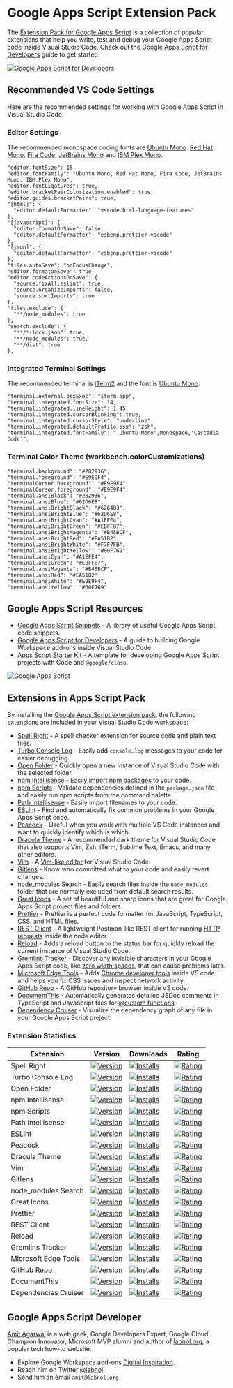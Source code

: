 # Google Apps Script Extension Pack

The [Extension Pack for Google Apps Script](https://marketplace.visualstudio.com/items?itemName=labnol.google-apps-script) is a collection of popular extensions that help you write, test and debug your Google Apps Script code inside Visual Studio Code. Check out the [Google Apps Script for Developers](https://www.labnol.org/internet/google-apps-script-developers/32305/) guide to get started.

[![Google Apps Script for Developers](https://i.imgur.com/6xdU6EO.png)](https://www.youtube.com/watch?v=KxdCIbeO4Uk)

## Recommended VS Code Settings

Here are the recommended settings for working with Google Apps Script in Visual Studio Code.

### Editor Settings

The recommended monospace coding fonts are [Ubuntu Mono](https://fonts.google.com/specimen/Ubuntu+Mono). [Red Hat Mono](https://fonts.google.com/specimen/Red+Hat+Mono), [Fira Code](https://fonts.google.com/specimen/Fira+Code), [JetBrains Mono](https://fonts.google.com/specimen/JetBrains+Mono) and [IBM Plex Mono](https://fonts.google.com/specimen/IBM+Plex+Mono).

```
"editor.fontSize": 15,
"editor.fontFamily": "Ubuntu Mono, Red Hat Mono, Fira Code, JetBrains Mono, IBM Plex Mono",
"editor.fontLigatures": true,
"editor.bracketPairColorization.enabled": true,
"editor.guides.bracketPairs": true,
"[html]": {
  "editor.defaultFormatter": "vscode.html-language-features"
},
"[javascript]": {
  "editor.formatOnSave": false,
  "editor.defaultFormatter": "esbenp.prettier-vscode"
},
"[json]": {
  "editor.defaultFormatter": "esbenp.prettier-vscode"
},
"files.autoSave": "onFocusChange",
"editor.formatOnSave": true,
"editor.codeActionsOnSave": {
  "source.fixAll.eslint": true,
  "source.organizeImports": false,
  "source.sortImports": true
},
"files.exclude": {
  "**/node_modules": true
},
"search.exclude": {
  "**/*-lock.json": true,
  "**/node_modules": true,
  "**/dist": true
},
```

### Integrated Terminal Settings

The recommended terminal is [iTerm2](https://iterm2.com/) and the font is [Ubuntu Mono](https://fonts.google.com/specimen/Ubuntu+Mono).

```
"terminal.external.osxExec": "iterm.app",
"terminal.integrated.fontSize": 14,
"terminal.integrated.lineHeight": 1.45,
"terminal.integrated.cursorBlinking": true,
"terminal.integrated.cursorStyle": "underline",
"terminal.integrated.defaultProfile.osx": "zsh",
"terminal.integrated.fontFamily": "'Ubuntu Mono',Monospace,'Cascadia Code'",
```

### Terminal Color Theme (workbench.colorCustomizations)

```
"terminal.background": "#282936",
"terminal.foreground": "#E9E9F4",
"terminalCursor.background": "#E9E9F4",
"terminalCursor.foreground": "#E9E9F4",
"terminal.ansiBlack": "#282936",
"terminal.ansiBlue": "#62D6E8",
"terminal.ansiBrightBlack": "#626483",
"terminal.ansiBrightBlue": "#62D6E8",
"terminal.ansiBrightCyan": "#A1EFE4",
"terminal.ansiBrightGreen": "#EBFF87",
"terminal.ansiBrightMagenta": "#B45BCF",
"terminal.ansiBrightRed": "#EA51B2",
"terminal.ansiBrightWhite": "#F7F7FB",
"terminal.ansiBrightYellow": "#00F769",
"terminal.ansiCyan": "#A1EFE4",
"terminal.ansiGreen": "#EBFF87",
"terminal.ansiMagenta": "#B45BCF",
"terminal.ansiRed": "#EA51B2",
"terminal.ansiWhite": "#E9E9F4",
"terminal.ansiYellow": "#00F769"
```

## Google Apps Script Resources

- [Google Apps Script Snippets](https://www.labnol.org/topic/google-apps-script) - A library of useful Google Apps Script code snippets.
- [Google Apps Script for Developers](https://www.youtube.com/watch?v=KxdCIbeO4Uk) - A guide to building Google Workspace add-ons inside Visual Studio Code.
- [Apps Script Starter Kit](https://github.com/labnol/apps-script-starter) - A template for developing Google Apps Script projects with Code and `@google/clasp`.

![Google Apps Script](https://i.imgur.com/pI8UfMB.png)

## Extensions in Apps Script Pack

By installing the [Google Apps Script extension pack](https://marketplace.visualstudio.com/items?itemName=labnol.google-apps-script), the following extensions are included in your Visual Studio Code workspace:

- [Spell Right](https://marketplace.visualstudio.com/items?itemName=ban.spellright) - A spell checker extension for source code and plain text files.
- [Turbo Console Log](https://marketplace.visualstudio.com/items?itemName=ChakrounAnas.turbo-console-log) - Easily add `console.log` messages to your code for easier debugging.
- [Open Folder](https://marketplace.visualstudio.com/items?itemName=chrisdias.vscode-opennewinstance) - Quickly open a new instance of Visual Studio Code with the selected folder.
- [npm Intellisense](https://marketplace.visualstudio.com/items?itemName=christian-kohler.npm-intellisense) - Easily import [npm packages](https://www.labnol.org/npm-command-tricks-210824) to your code.
- [npm Scripts](https://marketplace.visualstudio.com/items?itemName=eg2.vscode-npm-script) - Validate dependencies defined in the `package.json` file and easily run npm scripts from the command palette.
- [Path Intellisense](https://marketplace.visualstudio.com/items?itemName=christian-kohler.path-intellisense) - Easily import filenames to your code.
- [ESLint](https://marketplace.visualstudio.com/items?itemName=dbaeumer.vscode-eslint) - Find and automatically fix common problems in your Google Apps Script code.
- [Peacock](https://marketplace.visualstudio.com/items?itemName=johnpapa.vscode-peacock) - Useful when you work with multiple VS Code instances and want to quickly identify which is which.
- [Dracula Theme](https://marketplace.visualstudio.com/items?itemName=dracula-theme.theme-dracula) - A recommended dark theme for Visual Studio Code that also supports Vim, Zsh, iTerm, Sublime Text, Emacs, and many other editors.
- [Vim](https://marketplace.visualstudio.com/items?itemName=vscodevim.vim) - A [Vim-like editor](https://www.labnol.org/internet/learning-vim-for-beginners/28820/) for Visual Studio Code.
- [Gitlens](https://marketplace.visualstudio.com/items?itemName=eamodio.gitlens) - Know who committed what to your code and easily revert changes.
- [node_modules Search](https://marketplace.visualstudio.com/items?itemName=jasonnutter.search-node-modules) - Easily search files inside the `node_modules` folder that are normally excluded from default search results.
- [Great Icons](https://marketplace.visualstudio.com/items?itemName=emmanuelbeziat.vscode-great-icons) - A set of beautiful and sharp icons that are great for Google Apps Script project files and folders.
- [Prettier](https://marketplace.visualstudio.com/items?itemName=esbenp.prettier-vscode) - Prettier is a perfect code formatter for JavaScript, TypeScript, CSS, and HTML files.
- [REST Client](https://marketplace.visualstudio.com/items?itemName=humao.rest-client) - A lightweight Postman-like REST client for running [HTTP requests](https://www.labnol.org/apps/urlfetch.html) inside the code editor.
- [Reload](https://marketplace.visualstudio.com/items?itemName=natqe.reload) - Adds a reload button to the status bar for quickly reload the current instance of Visual Studio Code.
- [Gremlins Tracker](https://marketplace.visualstudio.com/items?itemName=nhoizey.gremlins) - Discover any invisible characters in your Google Apps Script code, like [zero width spaces](https://www.labnol.org/internet/twitter-auto-converts-links/20771/), that can cause problems later.
- [Microsoft Edge Tools](https://marketplace.visualstudio.com/items?itemName=ms-edgedevtools.vscode-edge-devtools) - Adds [Chrome developer tools](https://www.labnol.org/software/chrome-dev-tools-tutorial/28131/) inside VS code and helps you fix CSS issues and inspect network activity.
- [GitHub Repo](https://marketplace.visualstudio.com/items?itemName=github.remotehub) - A GitHub repository browser inside VS code.
- [DocumentThis](https://marketplace.visualstudio.com/items?itemName=oouo-diogo-perdigao.docthis) - Automatically generates detailed JSDoc comments in TypeScript and JavaScript files for [@custom functions](https://www.labnol.org/topic/formulas-and-functions/).
- [Dependency Cruiser](https://marketplace.visualstudio.com/items?itemName=juanallo.vscode-dependency-cruiser) - Visualize the dependency graph of any file in your Google Apps Script project.

### Extension Statistics

| Extension            | Version                                                                                                                                                                                                                                                    | Downloads                                                                                                                                                                                                                                                    | Rating                                                                                                                                                                                                                                                   |
| -------------------- | ---------------------------------------------------------------------------------------------------------------------------------------------------------------------------------------------------------------------------------------------------------- | ------------------------------------------------------------------------------------------------------------------------------------------------------------------------------------------------------------------------------------------------------------ | -------------------------------------------------------------------------------------------------------------------------------------------------------------------------------------------------------------------------------------------------------- |
| Spell Right          | [![Version](https://vsmarketplacebadge.apphb.com/version-short/ban.spellright.svg?color=blue&style=for-the-badge&logo=visual-studio-code)](https://marketplace.visualstudio.com/items?itemName=ban.spellright)                                             | [![Installs](https://vsmarketplacebadge.apphb.com/installs-short/ban.spellright.svg?color=blue&style=for-the-badge&logo=visual-studio-code)](https://marketplace.visualstudio.com/items?itemName=ban.spellright)                                             | [![Rating](https://vsmarketplacebadge.apphb.com/rating-short/ban.spellright.svg?color=blue&style=for-the-badge&logo=visual-studio-code)](https://marketplace.visualstudio.com/items?itemName=ban.spellright)                                             |
| Turbo Console Log    | [![Version](https://vsmarketplacebadge.apphb.com/version-short/ChakrounAnas.turbo-console-log.svg?color=blue&style=for-the-badge&logo=visual-studio-code)](https://marketplace.visualstudio.com/items?itemName=ChakrounAnas.turbo-console-log)             | [![Installs](https://vsmarketplacebadge.apphb.com/installs-short/ChakrounAnas.turbo-console-log.svg?color=blue&style=for-the-badge&logo=visual-studio-code)](https://marketplace.visualstudio.com/items?itemName=ChakrounAnas.turbo-console-log)             | [![Rating](https://vsmarketplacebadge.apphb.com/rating-short/ChakrounAnas.turbo-console-log.svg?color=blue&style=for-the-badge&logo=visual-studio-code)](https://marketplace.visualstudio.com/items?itemName=ChakrounAnas.turbo-console-log)             |
| Open Folder          | [![Version](https://vsmarketplacebadge.apphb.com/version-short/chrisdias.vscode-opennewinstance.svg?color=blue&style=for-the-badge&logo=visual-studio-code)](https://marketplace.visualstudio.com/items?itemName=chrisdias.vscode-opennewinstance)         | [![Installs](https://vsmarketplacebadge.apphb.com/installs-short/chrisdias.vscode-opennewinstance.svg?color=blue&style=for-the-badge&logo=visual-studio-code)](https://marketplace.visualstudio.com/items?itemName=chrisdias.vscode-opennewinstance)         | [![Rating](https://vsmarketplacebadge.apphb.com/rating-short/chrisdias.vscode-opennewinstance.svg?color=blue&style=for-the-badge&logo=visual-studio-code)](https://marketplace.visualstudio.com/items?itemName=chrisdias.vscode-opennewinstance)         |
| npm Intellisense     | [![Version](https://vsmarketplacebadge.apphb.com/version-short/christian-kohler.npm-intellisense.svg?color=blue&style=for-the-badge&logo=visual-studio-code)](https://marketplace.visualstudio.com/items?itemName=christian-kohler.npm-intellisense)       | [![Installs](https://vsmarketplacebadge.apphb.com/installs-short/christian-kohler.npm-intellisense.svg?color=blue&style=for-the-badge&logo=visual-studio-code)](https://marketplace.visualstudio.com/items?itemName=christian-kohler.npm-intellisense)       | [![Rating](https://vsmarketplacebadge.apphb.com/rating-short/christian-kohler.npm-intellisense.svg?color=blue&style=for-the-badge&logo=visual-studio-code)](https://marketplace.visualstudio.com/items?itemName=christian-kohler.npm-intellisense)       |
| npm Scripts          | [![Version](https://vsmarketplacebadge.apphb.com/version-short/eg2.vscode-npm-script.svg?color=blue&style=for-the-badge&logo=visual-studio-code)](https://marketplace.visualstudio.com/items?itemName=eg2.vscode-npm-script)                               | [![Installs](https://vsmarketplacebadge.apphb.com/installs-short/eg2.vscode-npm-script.svg?color=blue&style=for-the-badge&logo=visual-studio-code)](https://marketplace.visualstudio.com/items?itemName=eg2.vscode-npm-script)                               | [![Rating](https://vsmarketplacebadge.apphb.com/rating-short/eg2.vscode-npm-script.svg?color=blue&style=for-the-badge&logo=visual-studio-code)](https://marketplace.visualstudio.com/items?itemName=eg2.vscode-npm-script)                               |
| Path Intellisense    | [![Version](https://vsmarketplacebadge.apphb.com/version-short/christian-kohler.path-intellisense.svg?color=blue&style=for-the-badge&logo=visual-studio-code)](https://marketplace.visualstudio.com/items?itemName=christian-kohler.path-intellisense)     | [![Installs](https://vsmarketplacebadge.apphb.com/installs-short/christian-kohler.path-intellisense.svg?color=blue&style=for-the-badge&logo=visual-studio-code)](https://marketplace.visualstudio.com/items?itemName=christian-kohler.path-intellisense)     | [![Rating](https://vsmarketplacebadge.apphb.com/rating-short/christian-kohler.path-intellisense.svg?color=blue&style=for-the-badge&logo=visual-studio-code)](https://marketplace.visualstudio.com/items?itemName=christian-kohler.path-intellisense)     |
| ESLint               | [![Version](https://vsmarketplacebadge.apphb.com/version-short/dbaeumer.vscode-eslint.svg?color=blue&style=for-the-badge&logo=visual-studio-code)](https://marketplace.visualstudio.com/items?itemName=dbaeumer.vscode-eslint)                             | [![Installs](https://vsmarketplacebadge.apphb.com/installs-short/dbaeumer.vscode-eslint.svg?color=blue&style=for-the-badge&logo=visual-studio-code)](https://marketplace.visualstudio.com/items?itemName=dbaeumer.vscode-eslint)                             | [![Rating](https://vsmarketplacebadge.apphb.com/rating-short/dbaeumer.vscode-eslint.svg?color=blue&style=for-the-badge&logo=visual-studio-code)](https://marketplace.visualstudio.com/items?itemName=dbaeumer.vscode-eslint)                             |
| Peacock              | [![Version](https://vsmarketplacebadge.apphb.com/version-short/johnpapa.vscode-peacock.svg?color=blue&style=for-the-badge&logo=visual-studio-code)](https://marketplace.visualstudio.com/items?itemName=johnpapa.vscode-peacock)                           | [![Installs](https://vsmarketplacebadge.apphb.com/installs-short/johnpapa.vscode-peacock.svg?color=blue&style=for-the-badge&logo=visual-studio-code)](https://marketplace.visualstudio.com/items?itemName=johnpapa.vscode-peacock)                           | [![Rating](https://vsmarketplacebadge.apphb.com/rating-short/johnpapa.vscode-peacock.svg?color=blue&style=for-the-badge&logo=visual-studio-code)](https://marketplace.visualstudio.com/items?itemName=johnpapa.vscode-peacock)                           |
| Dracula Theme        | [![Version](https://vsmarketplacebadge.apphb.com/version-short/dracula-theme.theme-dracula.svg?color=blue&style=for-the-badge&logo=visual-studio-code)](https://marketplace.visualstudio.com/items?itemName=dracula-theme.theme-dracula)                   | [![Installs](https://vsmarketplacebadge.apphb.com/installs-short/dracula-theme.theme-dracula.svg?color=blue&style=for-the-badge&logo=visual-studio-code)](https://marketplace.visualstudio.com/items?itemName=dracula-theme.theme-dracula)                   | [![Rating](https://vsmarketplacebadge.apphb.com/rating-short/dracula-theme.theme-dracula.svg?color=blue&style=for-the-badge&logo=visual-studio-code)](https://marketplace.visualstudio.com/items?itemName=dracula-theme.theme-dracula)                   |
| Vim                  | [![Version](https://vsmarketplacebadge.apphb.com/version-short/vscodevim.vim.svg?color=blue&style=for-the-badge&logo=visual-studio-code)](https://marketplace.visualstudio.com/items?itemName=vscodevim.vim)                                               | [![Installs](https://vsmarketplacebadge.apphb.com/installs-short/vscodevim.vim.svg?color=blue&style=for-the-badge&logo=visual-studio-code)](https://marketplace.visualstudio.com/items?itemName=vscodevim.vim)                                               | [![Rating](https://vsmarketplacebadge.apphb.com/rating-short/vscodevim.vim.svg?color=blue&style=for-the-badge&logo=visual-studio-code)](https://marketplace.visualstudio.com/items?itemName=vscodevim.vim)                                               |
| Gitlens              | [![Version](https://vsmarketplacebadge.apphb.com/version-short/eamodio.gitlens.svg?color=blue&style=for-the-badge&logo=visual-studio-code)](https://marketplace.visualstudio.com/items?itemName=eamodio.gitlens)                                           | [![Installs](https://vsmarketplacebadge.apphb.com/installs-short/eamodio.gitlens.svg?color=blue&style=for-the-badge&logo=visual-studio-code)](https://marketplace.visualstudio.com/items?itemName=eamodio.gitlens)                                           | [![Rating](https://vsmarketplacebadge.apphb.com/rating-short/eamodio.gitlens.svg?color=blue&style=for-the-badge&logo=visual-studio-code)](https://marketplace.visualstudio.com/items?itemName=eamodio.gitlens)                                           |
| node_modules Search  | [![Version](https://vsmarketplacebadge.apphb.com/version-short/jasonnutter.search-node-modules.svg?color=blue&style=for-the-badge&logo=visual-studio-code)](https://marketplace.visualstudio.com/items?itemName=jasonnutter.search-node-modules)           | [![Installs](https://vsmarketplacebadge.apphb.com/installs-short/jasonnutter.search-node-modules.svg?color=blue&style=for-the-badge&logo=visual-studio-code)](https://marketplace.visualstudio.com/items?itemName=jasonnutter.search-node-modules)           | [![Rating](https://vsmarketplacebadge.apphb.com/rating-short/jasonnutter.search-node-modules.svg?color=blue&style=for-the-badge&logo=visual-studio-code)](https://marketplace.visualstudio.com/items?itemName=jasonnutter.search-node-modules)           |
| Great Icons          | [![Version](https://vsmarketplacebadge.apphb.com/version-short/emmanuelbeziat.vscode-great-icons.svg?color=blue&style=for-the-badge&logo=visual-studio-code)](https://marketplace.visualstudio.com/items?itemName=emmanuelbeziat.vscode-great-icons)       | [![Installs](https://vsmarketplacebadge.apphb.com/installs-short/emmanuelbeziat.vscode-great-icons.svg?color=blue&style=for-the-badge&logo=visual-studio-code)](https://marketplace.visualstudio.com/items?itemName=emmanuelbeziat.vscode-great-icons)       | [![Rating](https://vsmarketplacebadge.apphb.com/rating-short/emmanuelbeziat.vscode-great-icons.svg?color=blue&style=for-the-badge&logo=visual-studio-code)](https://marketplace.visualstudio.com/items?itemName=emmanuelbeziat.vscode-great-icons)       |
| Prettier             | [![Version](https://vsmarketplacebadge.apphb.com/version-short/esbenp.prettier-vscode.svg?color=blue&style=for-the-badge&logo=visual-studio-code)](https://marketplace.visualstudio.com/items?itemName=esbenp.prettier-vscode)                             | [![Installs](https://vsmarketplacebadge.apphb.com/installs-short/esbenp.prettier-vscode.svg?color=blue&style=for-the-badge&logo=visual-studio-code)](https://marketplace.visualstudio.com/items?itemName=esbenp.prettier-vscode)                             | [![Rating](https://vsmarketplacebadge.apphb.com/rating-short/esbenp.prettier-vscode.svg?color=blue&style=for-the-badge&logo=visual-studio-code)](https://marketplace.visualstudio.com/items?itemName=esbenp.prettier-vscode)                             |
| REST Client          | [![Version](https://vsmarketplacebadge.apphb.com/version-short/humao.rest-client.svg?color=blue&style=for-the-badge&logo=visual-studio-code)](https://marketplace.visualstudio.com/items?itemName=humao.rest-client)                                       | [![Installs](https://vsmarketplacebadge.apphb.com/installs-short/humao.rest-client.svg?color=blue&style=for-the-badge&logo=visual-studio-code)](https://marketplace.visualstudio.com/items?itemName=humao.rest-client)                                       | [![Rating](https://vsmarketplacebadge.apphb.com/rating-short/humao.rest-client.svg?color=blue&style=for-the-badge&logo=visual-studio-code)](https://marketplace.visualstudio.com/items?itemName=humao.rest-client)                                       |
| Reload               | [![Version](https://vsmarketplacebadge.apphb.com/version-short/natqe.reload.svg?color=blue&style=for-the-badge&logo=visual-studio-code)](https://marketplace.visualstudio.com/items?itemName=natqe.reload)                                                 | [![Installs](https://vsmarketplacebadge.apphb.com/installs-short/natqe.reload.svg?color=blue&style=for-the-badge&logo=visual-studio-code)](https://marketplace.visualstudio.com/items?itemName=natqe.reload)                                                 | [![Rating](https://vsmarketplacebadge.apphb.com/rating-short/natqe.reload.svg?color=blue&style=for-the-badge&logo=visual-studio-code)](https://marketplace.visualstudio.com/items?itemName=natqe.reload)                                                 |
| Gremlins Tracker     | [![Version](https://vsmarketplacebadge.apphb.com/version-short/nhoizey.gremlins.svg?color=blue&style=for-the-badge&logo=visual-studio-code)](https://marketplace.visualstudio.com/items?itemName=nhoizey.gremlins)                                         | [![Installs](https://vsmarketplacebadge.apphb.com/installs-short/nhoizey.gremlins.svg?color=blue&style=for-the-badge&logo=visual-studio-code)](https://marketplace.visualstudio.com/items?itemName=nhoizey.gremlins)                                         | [![Rating](https://vsmarketplacebadge.apphb.com/rating-short/nhoizey.gremlins.svg?color=blue&style=for-the-badge&logo=visual-studio-code)](https://marketplace.visualstudio.com/items?itemName=nhoizey.gremlins)                                         |
| Microsoft Edge Tools | [![Version](https://vsmarketplacebadge.apphb.com/version-short/ms-edgedevtools.vscode-edge-devtools.svg?color=blue&style=for-the-badge&logo=visual-studio-code)](https://marketplace.visualstudio.com/items?itemName=ms-edgedevtools.vscode-edge-devtools) | [![Installs](https://vsmarketplacebadge.apphb.com/installs-short/ms-edgedevtools.vscode-edge-devtools.svg?color=blue&style=for-the-badge&logo=visual-studio-code)](https://marketplace.visualstudio.com/items?itemName=ms-edgedevtools.vscode-edge-devtools) | [![Rating](https://vsmarketplacebadge.apphb.com/rating-short/ms-edgedevtools.vscode-edge-devtools.svg?color=blue&style=for-the-badge&logo=visual-studio-code)](https://marketplace.visualstudio.com/items?itemName=ms-edgedevtools.vscode-edge-devtools) |
| GitHub Repo          | [![Version](https://vsmarketplacebadge.apphb.com/version-short/github.remotehub.svg?color=blue&style=for-the-badge&logo=visual-studio-code)](https://marketplace.visualstudio.com/items?itemName=github.remotehub)                                         | [![Installs](https://vsmarketplacebadge.apphb.com/installs-short/github.remotehub.svg?color=blue&style=for-the-badge&logo=visual-studio-code)](https://marketplace.visualstudio.com/items?itemName=github.remotehub)                                         | [![Rating](https://vsmarketplacebadge.apphb.com/rating-short/github.remotehub.svg?color=blue&style=for-the-badge&logo=visual-studio-code)](https://marketplace.visualstudio.com/items?itemName=github.remotehub)                                         |
| DocumentThis         | [![Version](https://vsmarketplacebadge.apphb.com/version-short/oouo-diogo-perdigao.docthis.svg?color=blue&style=for-the-badge&logo=visual-studio-code)](https://marketplace.visualstudio.com/items?itemName=oouo-diogo-perdigao.docthis)                   | [![Installs](https://vsmarketplacebadge.apphb.com/installs-short/oouo-diogo-perdigao.docthis.svg?color=blue&style=for-the-badge&logo=visual-studio-code)](https://marketplace.visualstudio.com/items?itemName=oouo-diogo-perdigao.docthis)                   | [![Rating](https://vsmarketplacebadge.apphb.com/rating-short/oouo-diogo-perdigao.docthis.svg?color=blue&style=for-the-badge&logo=visual-studio-code)](https://marketplace.visualstudio.com/items?itemName=oouo-diogo-perdigao.docthis)                   |
| Dependencies Cruiser | [![Version](https://vsmarketplacebadge.apphb.com/version-short/juanallo.vscode-dependency-cruiser.svg?color=blue&style=for-the-badge&logo=visual-studio-code)](https://marketplace.visualstudio.com/items?itemName=juanallo.vscode-dependency-cruiser)     | [![Installs](https://vsmarketplacebadge.apphb.com/installs-short/juanallo.vscode-dependency-cruiser.svg?color=blue&style=for-the-badge&logo=visual-studio-code)](https://marketplace.visualstudio.com/items?itemName=juanallo.vscode-dependency-cruiser)     | [![Rating](https://vsmarketplacebadge.apphb.com/rating-short/juanallo.vscode-dependency-cruiser.svg?color=blue&style=for-the-badge&logo=visual-studio-code)](https://marketplace.visualstudio.com/items?itemName=juanallo.vscode-dependency-cruiser)     |

## Google Apps Script Developer

[Amit Agarwal](https://www.labnol.org/about) is a web geek, Google Developers Expert, Google Cloud Champion Innovator, Microsoft MVP alumni and author of [labnol.org](https://www.labnol.org/), a popular tech how-to website.

- Explore Google Workspace add-ons [Digital Inspiration](https://digitalinspiration.com/).
- Reach him on Twitter [@labnol](https://twitter.com/labnol)
- Send him an email `amit@labnol.org`
